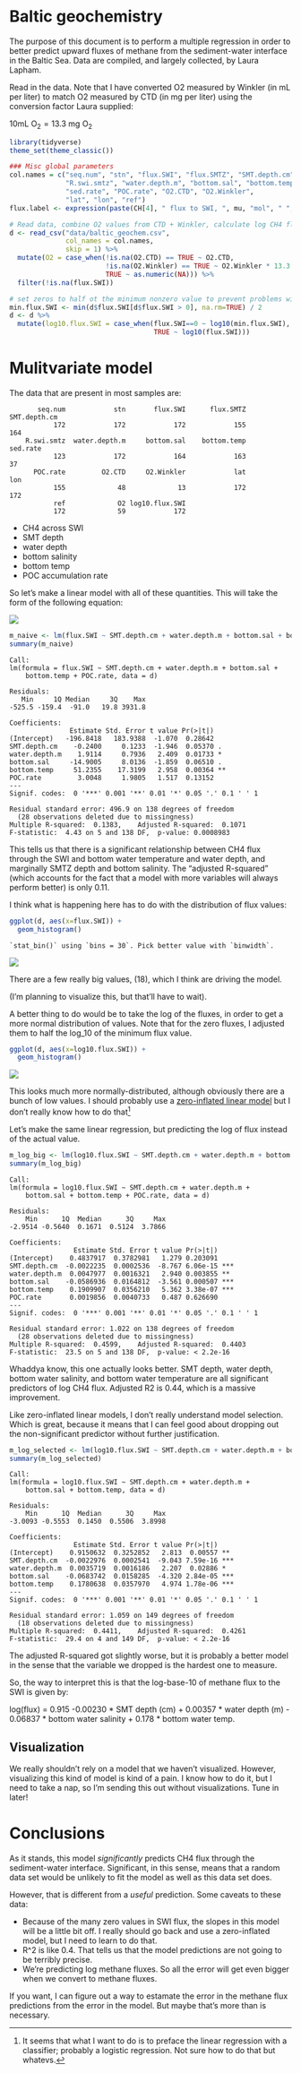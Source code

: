 Baltic geochemistry
================

The purpose of this document is to perform a multiple regression in
order to better predict upward fluxes of methane from the sediment-water
interface in the Baltic Sea. Data are compiled, and largely collected,
by Laura Lapham.

Read in the data. Note that I have converted O2 measured by Winkler (in
mL per liter) to match O2 measured by CTD (in mg per liter) using the
conversion factor Laura supplied:

$10\textrm{mL O}_2 = 13.3\textrm{ mg O}_2$

``` r
library(tidyverse)
theme_set(theme_classic())

### Misc global parameters
col.names = c("seq.num", "stn", "flux.SWI", "flux.SMTZ", "SMT.depth.cm",
              "R.swi.smtz", "water.depth.m", "bottom.sal", "bottom.temp", 
              "sed.rate", "POC.rate", "O2.CTD", "O2.Winkler", 
              "lat", "lon", "ref")
flux.label <- expression(paste(CH[4], " flux to SWI, ", mu, "mol", " ", m^2, " ", day^{-1}))

# Read data, combine O2 values from CTD + Winkler, calculate log CH4 flux from SWI
d <- read_csv("data/baltic_geochem.csv",
              col_names = col.names, 
              skip = 1) %>%
  mutate(O2 = case_when(!is.na(O2.CTD) == TRUE ~ O2.CTD,
                        !is.na(O2.Winkler) == TRUE ~ O2.Winkler * 13.3 / 10,
                        TRUE ~ as.numeric(NA))) %>%
  filter(!is.na(flux.SWI)) 

# set zeros to half ot the minimum nonzero value to prevent problems with log values
min.flux.SWI <- min(d$flux.SWI[d$flux.SWI > 0], na.rm=TRUE) / 2 
d <- d %>% 
  mutate(log10.flux.SWI = case_when(flux.SWI==0 ~ log10(min.flux.SWI),
                                    TRUE ~ log10(flux.SWI)))
```

# Mulitvariate model

The data that are present in most samples are:

           seq.num            stn       flux.SWI      flux.SMTZ   SMT.depth.cm 
               172            172            172            155            164 
        R.swi.smtz  water.depth.m     bottom.sal    bottom.temp       sed.rate 
               123            172            164            163             37 
          POC.rate         O2.CTD     O2.Winkler            lat            lon 
               155             48             13            172            172 
               ref             O2 log10.flux.SWI 
               172             59            172 

-   CH4 across SWI
-   SMT depth
-   water depth
-   bottom salinity
-   bottom temp
-   POC accumulation rate

So let’s make a linear model with all of these quantities. This will
take the form of the following equation:

![](https://latex.codecogs.com/svg.image?\textrm%7Bflux%7D_%7B\textrm%7BCH4%7D\rightarrow\textrm%7BSWI%7D%7D&space;&space;=&space;\beta_1\textrm%7BSMT&space;depth%7D&space;+&space;\&space;\beta_2\textrm%7Bwater&space;depth%7D&space;+&space;\&space;\beta_3\textrm%7Bbottom&space;sal%7D&space;+&space;\&space;\beta_4\textrm%7Bbottom&space;temp%7D&space;+&space;\&space;\beta_5\textrm%7BPOC&space;accumulation&space;rate%7D&space;+&space;\\epsilon&space;)

<!--


$$
\textrm{flux}_{\textrm{CH4}\rightarrow{SWI}} = \Beta_1\textrm{SMT depth} + \Beta_2\textrm{water depth} + \Beta_3\textrm{bottom sal} + \Beta_4\textrm{bottom temp} + \Beta_5\textrm{POC accumulation rate} 
$$


-->

``` r
m_naive <- lm(flux.SWI ~ SMT.depth.cm + water.depth.m + bottom.sal + bottom.temp + POC.rate, data = d)
summary(m_naive)
```


    Call:
    lm(formula = flux.SWI ~ SMT.depth.cm + water.depth.m + bottom.sal + 
        bottom.temp + POC.rate, data = d)

    Residuals:
       Min     1Q Median     3Q    Max 
    -525.5 -159.4  -91.0   19.8 3931.8 

    Coefficients:
                   Estimate Std. Error t value Pr(>|t|)   
    (Intercept)   -196.8418   183.9388  -1.070  0.28642   
    SMT.depth.cm    -0.2400     0.1233  -1.946  0.05370 . 
    water.depth.m    1.9114     0.7936   2.409  0.01733 * 
    bottom.sal     -14.9005     8.0136  -1.859  0.06510 . 
    bottom.temp     51.2355    17.3199   2.958  0.00364 **
    POC.rate         3.0048     1.9805   1.517  0.13152   
    ---
    Signif. codes:  0 '***' 0.001 '**' 0.01 '*' 0.05 '.' 0.1 ' ' 1

    Residual standard error: 496.9 on 138 degrees of freedom
      (28 observations deleted due to missingness)
    Multiple R-squared:  0.1383,    Adjusted R-squared:  0.1071 
    F-statistic:  4.43 on 5 and 138 DF,  p-value: 0.0008983

This tells us that there is a significant relationship between CH4 flux
through the SWI and bottom water temperature and water depth, and
marginally SMTZ depth and bottom salinity. The “adjusted R-squared”
(which accounts for the fact that a model with more variables will
always perform better) is only 0.11.

I think what is happening here has to do with the distribution of flux
values:

``` r
ggplot(d, aes(x=flux.SWI)) + 
  geom_histogram()
```

    `stat_bin()` using `bins = 30`. Pick better value with `binwidth`.

![](baltic_CH4_predictors_files/figure-gfm/unnamed-chunk-4-1.png)

There are a few really big values, (18), which I think are driving the
model.

(I’m planning to visualize this, but that’ll have to wait).

A better thing to do would be to take the log of the fluxes, in order to
get a more normal distribution of values. Note that for the zero fluxes,
I adjusted them to half the log_10 of the minimum flux value.

``` r
ggplot(d, aes(x=log10.flux.SWI)) + 
  geom_histogram()
```

![](baltic_CH4_predictors_files/figure-gfm/unnamed-chunk-5-1.png)

This looks much more normally-distributed, although obviously there are
a bunch of low values. I should probably use a [zero-inflated linear
model](https://towardsdatascience.com/zero-inflated-regression-c7dfc656d8af)
but I don’t really know how to do that[^1]

Let’s make the same linear regression, but predicting the log of flux
instead of the actual value.

``` r
m_log_big <- lm(log10.flux.SWI ~ SMT.depth.cm + water.depth.m + bottom.sal + bottom.temp + POC.rate , data = d)
summary(m_log_big)
```


    Call:
    lm(formula = log10.flux.SWI ~ SMT.depth.cm + water.depth.m + 
        bottom.sal + bottom.temp + POC.rate, data = d)

    Residuals:
        Min      1Q  Median      3Q     Max 
    -2.9514 -0.5640  0.1671  0.5124  3.7866 

    Coefficients:
                    Estimate Std. Error t value Pr(>|t|)    
    (Intercept)    0.4837917  0.3782981   1.279 0.203091    
    SMT.depth.cm  -0.0022235  0.0002536  -8.767 6.06e-15 ***
    water.depth.m  0.0047977  0.0016321   2.940 0.003855 ** 
    bottom.sal    -0.0586936  0.0164812  -3.561 0.000507 ***
    bottom.temp    0.1909907  0.0356210   5.362 3.38e-07 ***
    POC.rate       0.0019856  0.0040733   0.487 0.626690    
    ---
    Signif. codes:  0 '***' 0.001 '**' 0.01 '*' 0.05 '.' 0.1 ' ' 1

    Residual standard error: 1.022 on 138 degrees of freedom
      (28 observations deleted due to missingness)
    Multiple R-squared:  0.4599,    Adjusted R-squared:  0.4403 
    F-statistic:  23.5 on 5 and 138 DF,  p-value: < 2.2e-16

Whaddya know, this one actually looks better. SMT depth, water depth,
bottom water salinity, and bottom water temperature are all significant
predictors of log CH4 flux. Adjusted R2 is 0.44, which is a massive
improvement.

Like zero-inflated linear models, I don’t really understand model
selection. Which is great, because it means that I can feel good about
dropping out the non-significant predictor without further
justification.

``` r
m_log_selected <- lm(log10.flux.SWI ~ SMT.depth.cm + water.depth.m + bottom.sal + bottom.temp , data = d)
summary(m_log_selected)
```


    Call:
    lm(formula = log10.flux.SWI ~ SMT.depth.cm + water.depth.m + 
        bottom.sal + bottom.temp, data = d)

    Residuals:
        Min      1Q  Median      3Q     Max 
    -3.0093 -0.5553  0.1450  0.5506  3.8998 

    Coefficients:
                    Estimate Std. Error t value Pr(>|t|)    
    (Intercept)    0.9150632  0.3252852   2.813  0.00557 ** 
    SMT.depth.cm  -0.0022976  0.0002541  -9.043 7.59e-16 ***
    water.depth.m  0.0035719  0.0016186   2.207  0.02886 *  
    bottom.sal    -0.0683742  0.0158285  -4.320 2.84e-05 ***
    bottom.temp    0.1780638  0.0357970   4.974 1.78e-06 ***
    ---
    Signif. codes:  0 '***' 0.001 '**' 0.01 '*' 0.05 '.' 0.1 ' ' 1

    Residual standard error: 1.059 on 149 degrees of freedom
      (18 observations deleted due to missingness)
    Multiple R-squared:  0.4411,    Adjusted R-squared:  0.4261 
    F-statistic:  29.4 on 4 and 149 DF,  p-value: < 2.2e-16

The adjusted R-squared got slightly worse, but it is probably a better
model in the sense that the variable we dropped is the hardest one to
measure.

So, the way to interpret this is that the log-base-10 of methane flux to
the SWI is given by:

log(flux) = 0.915 -0.00230 \* SMT depth (cm) + 0.00357 \* water depth
(m) - 0.06837 \* bottom water salinity + 0.178 \* bottom water temp.

## Visualization

We really shouldn’t rely on a model that we haven’t visualized. However,
visualizing this kind of model is kind of a pain. I know how to do it,
but I need to take a nap, so I’m sending this out without
visualizations. Tune in later!

# Conclusions

As it stands, this model *significantly* predicts CH4 flux through the
sediment-water interface. Significant, in this sense, means that a
random data set would be unlikely to fit the model as well as this data
set does.

However, that is different from a *useful* prediction. Some caveats to
these data:

-   Because of the many zero values in SWI flux, the slopes in this
    model will be a little bit off. I really should go back and use a
    zero-inflated model, but I need to learn to do that.
-   R^2 is like 0.4. That tells us that the model predictions are not
    going to be terribly precise.
-   We’re predicting log methane fluxes. So all the error will get even
    bigger when we convert to methane fluxes.

If you want, I can figure out a way to estamate the error in the methane
flux predictions from the error in the model. But maybe that’s more than
is necessary.

[^1]: It seems that what I want to do is to preface the linear
    regression with a classifier; probably a logistic regression. Not
    sure how to do that but whatevs.
